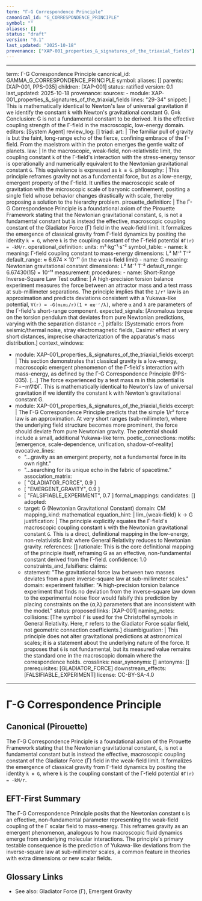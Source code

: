 ```yaml
---
term: "Γ-G Correspondence Principle"
canonical_id: "G_CORRESPONDENCE_PRINCIPLE"
symbol: ""
aliases: []
status: "draft"
version: "0.1"
last_updated: "2025-10-18"
provenance: ["XAP-001_properties_&_signatures_of_the_triaxial_fields"]
---
```


---
term: Γ-G Correspondence Principle
canonical_id: GAMMA_G_CORRESPONDENCE_PRINCIPLE
symbol: 
aliases: []
parents: [XAP-001, PPS-035]
children: [XAP-001]
status: ratified
version: 0.1
last_updated: 2025-10-18
provenance:
  sources:
    - module: XAP-001_properties_&_signatures_of_the_triaxial_fields
      lines: "29-34"
      snippet: |
        This is mathematically identical to Newton's law of universal gravitation if we identify the constant k with Newton's gravitational constant G.
        G≡k
        Conclusion: G is not a fundamental constant to be derived. It is the effective coupling strength of the Γ-field in the macroscopic, low-energy domain.
  editors: [System Agent]
  review_log: []
triad:
  art: |
    The familiar pull of gravity is but the faint, long-range echo of the fierce, confining embrace of the Γ-field. From the maelstrom within the proton emerges the gentle waltz of planets.
  law: |
    In the macroscopic, weak-field, non-relativistic limit, the coupling constant `k` of the Γ-field's interaction with the stress-energy tensor is operationally and numerically equivalent to the Newtonian gravitational constant `G`. This equivalence is expressed as `k ≡ G`.
  philosophy: |
    This principle reframes gravity not as a fundamental force, but as a low-energy, emergent property of the Γ-field. It unifies the macroscopic scale of gravitation with the microscopic scale of baryonic confinement, positing a single field whose behavior changes drastically with scale, thereby proposing a solution to the hierarchy problem.
pirouette_definition: |
  The Γ-G Correspondence Principle is a foundational axiom of the Pirouette Framework stating that the Newtonian gravitational constant, `G`, is not a fundamental constant but is instead the effective, macroscopic coupling constant of the Gladiator Force (Γ) field in the weak-field limit. It formalizes the emergence of classical gravity from Γ-field dynamics by positing the identity `k ≡ G`, where `k` is the coupling constant of the Γ-field potential `ΦΓ(r) = -kM/r`.
operational_definition:
  units: m³⋅kg⁻¹⋅s⁻²
  symbol_table:
    - name: k
      meaning: Γ-field coupling constant to mass-energy
      dimensions: L³ M⁻¹ T⁻²
      default_range: ≈ 6.674 × 10⁻¹¹ (in the weak-field limit)
    - name: G
      meaning: Newtonian gravitational constant
      dimensions: L³ M⁻¹ T⁻²
      default_range: 6.67430(15) × 10⁻¹¹
  measurement:
    procedures:
      - name: Short-Range Inverse-Square Law Test
        outline: |
          A high-precision torsion balance experiment measures the force between an attractor mass and a test mass at sub-millimeter separations. The principle implies that the `1/r²` law is an approximation and predicts deviations consistent with a Yukawa-like potential, `V(r) = -G(m₁m₂/r)(1 + αe⁻ʳ/λ)`, where `α` and `λ` are parameters of the Γ-field's short-range component.
        expected_signals: [Anomalous torque on the torsion pendulum that deviates from pure Newtonian predictions, varying with the separation distance `r`.]
        pitfalls: [Systematic errors from seismic/thermal noise, stray electromagnetic fields, Casimir effect at very short distances, imprecise characterization of the apparatus's mass distribution.]
context_windows:
  - module: XAP-001_properties_&_signatures_of_the_triaxial_fields
    excerpt: |
      This section demonstrates that classical gravity is a low-energy, macroscopic emergent phenomenon of the Γ-field's interaction with mass-energy, as defined by the Γ-G Correspondence Principle (PPS-035). [...] The force experienced by a test mass m in this potential is F=−m∇ΦΓ​. This is mathematically identical to Newton's law of universal gravitation if we identify the constant k with Newton's gravitational constant G.
  - module: XAP-001_properties_&_signatures_of_the_triaxial_fields
    excerpt: |
      The Γ-G Correspondence Principle predicts that the simple 1/r² force law is an approximation. At very short ranges (sub-millimeter), where the underlying field structure becomes more prominent, the force should deviate from pure Newtonian gravity. The potential should include a small, additional Yukawa-like term.
poetic_connections:
  motifs: [emergence, scale-dependence, unification, shadow-of-reality]
  evocative_lines:
    - "...gravity as an emergent property, not a fundamental force in its own right."
    - "...searching for its unique echo in the fabric of spacetime."
  association_matrix:
    - [ "GLADIATOR_FORCE", 0.9 ]
    - [ "EMERGENT_GRAVITY", 0.9 ]
    - [ "FALSIFIABLE_EXPERIMENT", 0.7 ]
formal_mappings:
  candidates: []
  adopted:
    - target: G (Newtonian Gravitational Constant)
      domain: CM
      mapping_kind: mathematical
      equation_hint: |
        lim_{weak-field} k → G
      justification: |
        The principle explicitly equates the Γ-field's macroscopic coupling constant `k` with the Newtonian gravitational constant `G`. This is a direct, definitional mapping in the low-energy, non-relativistic limit where General Relativity reduces to Newtonian gravity.
      references: []
      rationale: This is the core definitional mapping of the principle itself, reframing G as an effective, non-fundamental constant derived from the Γ-field.
      confidence: 1.0
constraints_and_falsifiers:
  claims:
    - statement: "The gravitational force law between two masses deviates from a pure inverse-square law at sub-millimeter scales."
      domain: experiment
      falsifier: "A high-precision torsion balance experiment that finds no deviation from the inverse-square law down to the experimental noise floor would falsify this prediction by placing constraints on the (α,λ) parameters that are inconsistent with the model."
      status: proposed
      links: [XAP-001]
naming_notes:
  collisions: [The symbol `Γ` is used for the Christoffel symbols in General Relativity. Here, `Γ` refers to the Gladiator Force scalar field, not geometric connection coefficients.]
  disambiguation: |
    This principle does not alter gravitational predictions at astronomical scales; it is a statement about the underlying nature of the force. It proposes that `G` is not fundamental, but its measured value remains the standard one in the macroscopic domain where the correspondence holds.
crosslinks:
  near_synonyms: []
  antonyms: []
  prerequisites: [GLADIATOR_FORCE]
  downstream_effects: [FALSIFIABLE_EXPERIMENT]
license: CC-BY-SA-4.0
---

# Γ-G Correspondence Principle

## Canonical (Pirouette)
The Γ-G Correspondence Principle is a foundational axiom of the Pirouette Framework stating that the Newtonian gravitational constant, `G`, is not a fundamental constant but is instead the effective, macroscopic coupling constant of the Gladiator Force (Γ) field in the weak-field limit. It formalizes the emergence of classical gravity from Γ-field dynamics by positing the identity `k ≡ G`, where `k` is the coupling constant of the Γ-field potential `ΦΓ(r) = -kM/r`.

## EFT-First Summary
The Γ-G Correspondence Principle posits that the Newtonian constant `G` is an effective, non-fundamental parameter representing the weak-field coupling of the Γ scalar field to mass-energy. This reframes gravity as an emergent phenomenon, analogous to how macroscopic fluid dynamics emerge from underlying molecular interactions. The principle's primary testable consequence is the prediction of Yukawa-like deviations from the inverse-square law at sub-millimeter scales, a common feature in theories with extra dimensions or new scalar fields.

## Glossary Links
- See also: Gladiator Force (Γ), Emergent Gravity